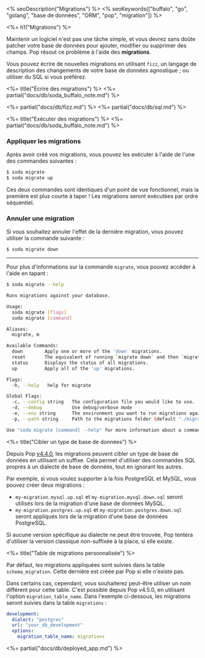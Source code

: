 <% seoDescription("Migrations") %>
<% seoKeywords(["buffalo", "go", "golang", "base de données", "ORM", "pop", "migration"]) %>

<%= h1("Migrations") %>

Maintenir un logiciel n'est pas une tâche simple, et vous devrez sans doûte patcher votre base de données pour ajouter, modifier ou supprimer des champs. Pop résout ce problème à l'aide des **migrations**.

Vous pouvez écrire de nouvelles migrations en utilisant `fizz`, un langage de description des changements de votre base de données agnostique ; ou utiliser du SQL si vous préférez.

<%= title("Écrire des migrations") %>
<%= partial("docs/db/soda_buffalo_note.md") %>

<%= partial("docs/db/fizz.md") %>
<%= partial("docs/db/sql.md") %>

<%= title("Exécuter des migrations") %>
<%= partial("docs/db/soda_buffalo_note.md") %>

### Appliquer les migrations
Après avoir créé vos migrations, vous pouvez les exécuter à l'aide de l'une des commandes suivantes :

```bash
$ soda migrate
$ soda migrate up
```

Ces deux commandes sont identiques d'un point de vue fonctionnel, mais la première est plus courte à taper ! Les migrations seront exécutées par ordre séquentiel.

### Annuler une migration
Si vous souhaitez annuler l'effet de la dernière migration, vous pouvez utiliser la commande suivante :

```bash
$ soda migrate down
```

---

Pour plus d'informations sur la commande `migrate`, vous pouvez accéder à l'aide en tapant :

```bash
$ soda migrate --help

Runs migrations against your database.

Usage:
  soda migrate [flags]
  soda migrate [command]

Aliases:
  migrate, m

Available Commands:
  down        Apply one or more of the 'down' migrations.
  reset       The equivalent of running `migrate down` and then `migrate up`
  status      Displays the status of all migrations.
  up          Apply all of the 'up' migrations.

Flags:
  -h, --help   help for migrate

Global Flags:
  -c, --config string   The configuration file you would like to use.
  -d, --debug           Use debug/verbose mode
  -e, --env string      The environment you want to run migrations against. Will use $GO_ENV if set. (default "development")
  -p, --path string     Path to the migrations folder (default "./migrations")

Use "soda migrate [command] --help" for more information about a command.
```

<%= title("Cibler un type de base de données") %>

Depuis Pop [v4.4.0](https://github.com/gobuffalo/pop/releases/tag/v4.4.0), les migrations peuvent cibler un type de base de données en utilisant un suffixe. Cela permet d'utiliser des commandes SQL propres à un dialecte de base de données, tout en ignorant les autres.

Par exemple, si vous voulez supporter à la fois PostgreSQL et MySQL, vous pouvez créer deux migrations :

* `my-migration.mysql.up.sql` et `my-migration.mysql.down.sql` seront utilisés lors de la migration d'une base de données MySQL.
* `my-migration.postgres.up.sql` et `my-migration.postgres.down.sql` seront appliqués lors de la migration d'une base de données PostgreSQL.

Si aucune version spécifique au dialecte ne peut être trouvée, Pop tentera d'utiliser la version classique non-suffixée à la place, si elle existe.

<%= title("Table de migrations personnalisée") %>

Par défaut, les migrations appliquées sont suivies dans la table `schema_migration`. Cette dernière est créée par Pop si elle n'existe pas.

Dans certains cas, cependant, vous souhaiterez peut-être utiliser un nom différent pour cette table. C'est possible depuis Pop v4.5.0, en utilisant l'option `migration_table_name`. Dans l'exemple ci-dessous, les migrations seront suivies dans la table `migrations` :

```yaml
development:
  dialect: "postgres"
  url: "your_db_development"
  options:
    migration_table_name: migrations
```

<%= partial("docs/db/deployed_app.md") %>
